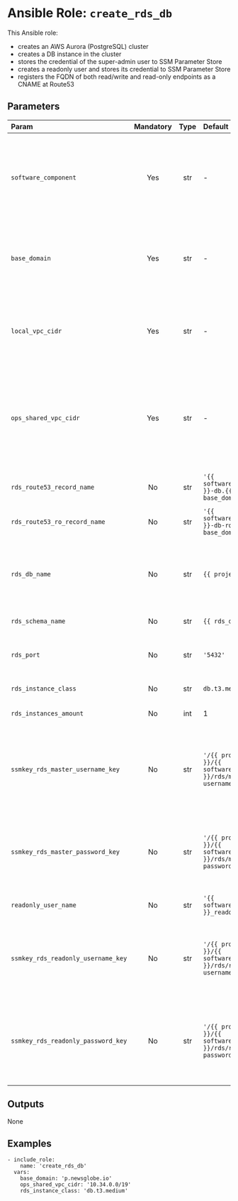 # Ansible Role: `create_rds_db`

This Ansible role:
*  creates an AWS Aurora (PostgreSQL) cluster
*  creates a DB instance in the cluster
*  stores the credential of the super-admin user to SSM Parameter Store
*  creates a readonly user and stores its credential to SSM Parameter Store
*  registers the FQDN of both read/write and read-only endpoints as a CNAME at Route53

## Parameters

| Param                              | Mandatory | Type | Default                                                              | Description                                                                                                                                                                      |
|:-----------------------------------|:---------:|:----:|:---------------------------------------------------------------------|:---------------------------------------------------------------------------------------------------------------------------------------------------------------------------------|
| `software_component`               |    Yes    | str  | -                                                                    | It contributes to many identifiers, e.g. the CloudFormation stacks named as {{ env }}-{{ project_id }}-{{ software_component }}-rds, will be rendered to `dev-scmi-crawler-rds.` |
| `base_domain`                      |    Yes    | str  | -                                                                    | The domain in which the FQDN of RDS endpoint should be registered to. This is a per-environment variable. e.g., for `dev`, it is `d.newsglobe.io`                                |
| `local_vpc_cidr`                   |    Yes    | str  | -                                                                    | The CIDR of the local VPC. It is used for the RDS security group, to make sure the services running in the VPC can access the RDS instance.                                      |
| `ops_shared_vpc_cidr`              |    Yes    | str  | -                                                                    | The CIDR of the shared VPC peered from the ops environment. It is used for the RDS security group, to make sure the connections from the VPN server can access the RDS instance. |
| `rds_route53_record_name`          |    No     | str  | `'{{ software_component }}-db.{{ base_domain }}'`                    | The FQDN of the read/write endpoint of AWS Aurora cluster.                                                                                                                       |
| `rds_route53_ro_record_name`       |    No     | str  | `'{{ software_component }}-db-ro.{{ base_domain }}'`                 | The FQDN of the readonly endpoint of AWS Aurora cluster.                                                                                                                         |
| `rds_db_name`                      |    No     | str  | `{{ project_id }}`                                                   | Database name at PostgreSQL. As we usually have one cluster hosts only one database, naming uniqueness does not bring additional benefit.                                        |
| `rds_schema_name`                  |    No     | str  | `{{ rds_db_name }}`                                                  | Schema name inside DB at PostgreSQL.                                                                                                                                             |
| `rds_port`                         |    No     | str  | `'5432'`                                                             | TCP port of PostgreSQL. Without special reason it should not be changed.                                                                                                         |
| `rds_instance_class`               |    No     | str  | `db.t3.medium`                                                       | The [RDS instance class](https://docs.aws.amazon.com/AmazonRDS/latest/UserGuide/Concepts.DBInstanceClass.html) identifier.                                                       |
| `rds_instances_amount`             |    No     | int  | 1                                                                    | Number of RDS instances to add into the Aurora cluster.                                                                                                                          |
| `ssmkey_rds_master_username_key`   |    No     | str  | `'/{{ project_id }}/{{ software_component }}/rds/master-username'`   | Name of the SSM Parameter to store RDS master username. If the SSM Parameter does not exist, this role will create it and set it to the appropriate value.                       |
| `ssmkey_rds_master_password_key`   |    No     | str  | `'/{{ project_id }}/{{ software_component }}/rds/master-password'`   | Name of the SSM Parameter to store RDS master password. If the SSM Parameter does not exist, this role will create it and set it to the appropriate value.                       |
| `readonly_user_name`               |    No     | str  | `'{{ software_component }}_readonly'`                                | Username of the RDS readonly user.                                                                                                                                               |
| `ssmkey_rds_readonly_username_key` |    No     | str  | `'/{{ project_id }}/{{ software_component }}/rds/readonly-username'` | Name of the SSM Parameter to store RDS readonly username. If the SSM Parameter does not exist, this role will create it and set it to the appropriate value.                     |
| `ssmkey_rds_readonly_password_key` |    No     | str  | `'/{{ project_id }}/{{ software_component }}/rds/readonly-password'` | Name of the SSM Parameter to store RDS readonly password. If the SSM Parameter does not exist, this role will create it and set it to the appropriate value.                     |
|                                    |           |      |                                                                      |                                                                                                                                                                                  |

## Outputs

None

## Examples

```ansible
- include_role:
    name: 'create_rds_db'
  vars:
    base_domain: 'p.newsglobe.io'
    ops_shared_vpc_cidr: '10.34.0.0/19'
    rds_instance_class: 'db.t3.medium'
```

